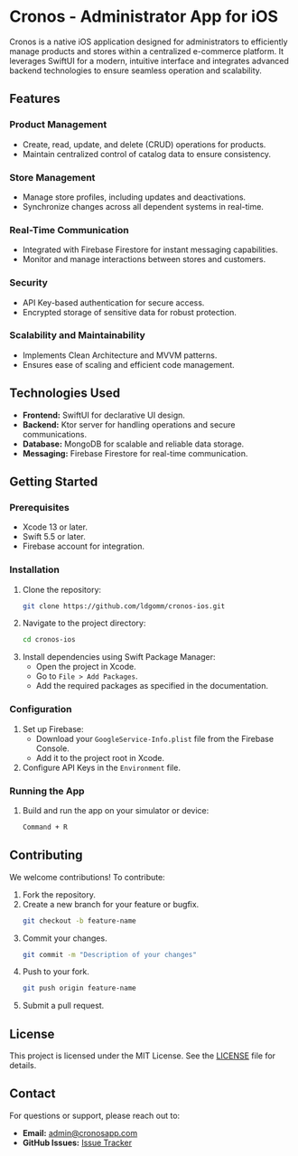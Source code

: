 # Cronos - Administrator App for iOS

Cronos is a native iOS application designed for administrators to efficiently manage products and stores within a centralized e-commerce platform. It leverages SwiftUI for a modern, intuitive interface and integrates advanced backend technologies to ensure seamless operation and scalability.

## Features

### Product Management
- Create, read, update, and delete (CRUD) operations for products.
- Maintain centralized control of catalog data to ensure consistency.

### Store Management
- Manage store profiles, including updates and deactivations.
- Synchronize changes across all dependent systems in real-time.

### Real-Time Communication
- Integrated with Firebase Firestore for instant messaging capabilities.
- Monitor and manage interactions between stores and customers.

### Security
- API Key-based authentication for secure access.
- Encrypted storage of sensitive data for robust protection.

### Scalability and Maintainability
- Implements Clean Architecture and MVVM patterns.
- Ensures ease of scaling and efficient code management.

## Technologies Used

- **Frontend:** SwiftUI for declarative UI design.
- **Backend:** Ktor server for handling operations and secure communications.
- **Database:** MongoDB for scalable and reliable data storage.
- **Messaging:** Firebase Firestore for real-time communication.

## Getting Started

### Prerequisites
- Xcode 13 or later.
- Swift 5.5 or later.
- Firebase account for integration.

### Installation
1. Clone the repository:
   ```bash
   git clone https://github.com/ldgomm/cronos-ios.git
   ```
2. Navigate to the project directory:
   ```bash
   cd cronos-ios
   ```
3. Install dependencies using Swift Package Manager:
   - Open the project in Xcode.
   - Go to `File > Add Packages`.
   - Add the required packages as specified in the documentation.

### Configuration
1. Set up Firebase:
   - Download your `GoogleService-Info.plist` file from the Firebase Console.
   - Add it to the project root in Xcode.
2. Configure API Keys in the `Environment` file.

### Running the App
1. Build and run the app on your simulator or device:
   ```bash
   Command + R
   ```

## Contributing

We welcome contributions! To contribute:
1. Fork the repository.
2. Create a new branch for your feature or bugfix.
   ```bash
   git checkout -b feature-name
   ```
3. Commit your changes.
   ```bash
   git commit -m "Description of your changes"
   ```
4. Push to your fork.
   ```bash
   git push origin feature-name
   ```
5. Submit a pull request.

## License

This project is licensed under the MIT License. See the [LICENSE](LICENSE) file for details.

## Contact

For questions or support, please reach out to:
- **Email:** admin@cronosapp.com
- **GitHub Issues:** [Issue Tracker](https://github.com/yourusername/cronos-ios/issues)
